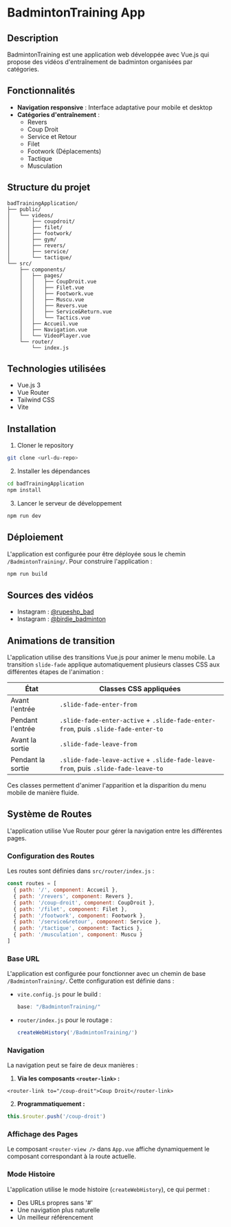 # BadmintonTraining App

## Description
BadmintonTraining est une application web développée avec Vue.js qui propose des vidéos d'entraînement de badminton organisées par catégories. 

## Fonctionnalités
- **Navigation responsive** : Interface adaptative pour mobile et desktop
- **Catégories d'entraînement** :
  - Revers
  - Coup Droit
  - Service et Retour
  - Filet
  - Footwork (Déplacements)
  - Tactique
  - Musculation

## Structure du projet
```
badTrainingApplication/
├── public/
│   └── videos/
│       ├── coupdroit/
│       ├── filet/
│       ├── footwork/
│       ├── gym/
│       ├── revers/
│       ├── service/
│       └── tactique/
└── src/
    ├── components/
    │   ├── pages/
    │   │   ├── CoupDroit.vue
    │   │   ├── Filet.vue
    │   │   ├── Footwork.vue
    │   │   ├── Muscu.vue
    │   │   ├── Revers.vue
    │   │   ├── Service&Return.vue
    │   │   └── Tactics.vue
    │   ├── Accueil.vue
    │   ├── Navigation.vue
    │   └── VideoPlayer.vue
    └── router/
        └── index.js
```

## Technologies utilisées
- Vue.js 3
- Vue Router
- Tailwind CSS
- Vite

## Installation
1. Cloner le repository
```bash
git clone <url-du-repo>
```

2. Installer les dépendances
```bash
cd badTrainingApplication
npm install
```

3. Lancer le serveur de développement
```bash
npm run dev
```

## Déploiement
L'application est configurée pour être déployée sous le chemin `/BadmintonTraining/`. Pour construire l'application :
```bash
npm run build
```

## Sources des vidéos
- Instagram : [@rupeshp_bad](https://www.instagram.com/rupeshp_bad/)
- Instagram : [@birdie_badminton](https://www.instagram.com/birdie_badminton/)





## Animations de transition
L'application utilise des transitions Vue.js pour animer le menu mobile. La transition `slide-fade` applique automatiquement plusieurs classes CSS aux différentes étapes de l'animation :

| État | Classes CSS appliquées |
|------|----------------------|
| Avant l'entrée | `.slide-fade-enter-from` |
| Pendant l'entrée | `.slide-fade-enter-active` + `.slide-fade-enter-from`, puis `.slide-fade-enter-to` |
| Avant la sortie | `.slide-fade-leave-from` |
| Pendant la sortie | `.slide-fade-leave-active` + `.slide-fade-leave-from`, puis `.slide-fade-leave-to` |

Ces classes permettent d'animer l'apparition et la disparition du menu mobile de manière fluide.




## Système de Routes
L'application utilise Vue Router pour gérer la navigation entre les différentes pages.

### Configuration des Routes
Les routes sont définies dans `src/router/index.js` :

```javascript
const routes = [
  { path: '/', component: Accueil },
  { path: '/revers', component: Revers },
  { path: '/coup-droit', component: CoupDroit },
  { path: '/filet', component: Filet },
  { path: '/footwork', component: Footwork },
  { path: '/service&retour', component: Service },
  { path: '/tactique', component: Tactics },
  { path: '/musculation', component: Muscu }
]
```

### Base URL
L'application est configurée pour fonctionner avec un chemin de base `/BadmintonTraining/`. Cette configuration est définie dans :

- `vite.config.js` pour le build :
  ```javascript
  base: "/BadmintonTraining/"
  ```
- `router/index.js` pour le routage :
  ```javascript
  createWebHistory('/BadmintonTraining/')
  ```

### Navigation
La navigation peut se faire de deux manières :

1. **Via les composants `<router-link>` :**
```vue
<router-link to="/coup-droit">Coup Droit</router-link>
```

2. **Programmatiquement :**
```javascript
this.$router.push('/coup-droit')
```

### Affichage des Pages
Le composant `<router-view />` dans `App.vue` affiche dynamiquement le composant correspondant à la route actuelle.

### Mode Histoire
L'application utilise le mode histoire (`createWebHistory`), ce qui permet :
- Des URLs propres sans '#'
- Une navigation plus naturelle
- Un meilleur référencement
